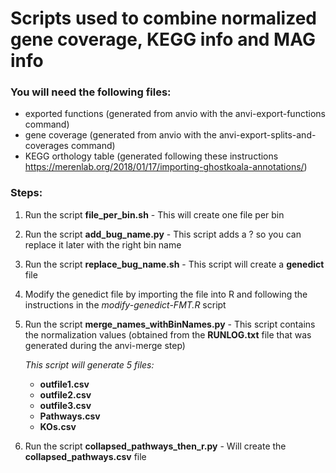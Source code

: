# Scripts used to combine normalized gene coverage, KEGG info and MAG info
### You will need the following files:
  - exported functions (generated from anvio with the anvi-export-functions command)
  - gene coverage (generated from anvio with the anvi-export-splits-and-coverages command)
  - KEGG orthology table (generated following these instructions https://merenlab.org/2018/01/17/importing-ghostkoala-annotations/)
  
### Steps:  
1) Run the script **file_per_bin.sh** - This will create one file per bin 
2) Run the script **add_bug_name.py** - This script adds a ? so you can replace it later with the right bin name
3) Run the script **replace_bug_name.sh** - This script will create a **genedict** file
4) Modify the genedict file by importing the file into R and following the instructions in the *modify-genedict-FMT.R* script
5) Run the script **merge_names_withBinNames.py** - This script contains the normalization values (obtained from the **RUNLOG.txt** file that was generated during the anvi-merge step)
   
   *This script will generate 5 files:*
   - **outfile1.csv**
   - **outfile2.csv**
   - **outfile3.csv**
   - **Pathways.csv**
   - **KOs.csv**

6) Run the script **collapsed_pathways_then_r.py** - Will create the **collapsed_pathways.csv** file

